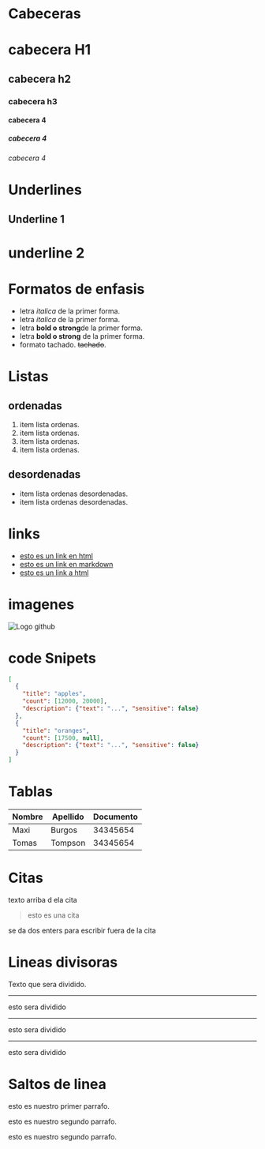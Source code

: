 # Cabeceras
# cabecera H1
## cabecera h2 
### cabecera h3 
#### cabecera 4
##### cabecera 4
###### cabecera 4


# Underlines
Underline 1
------
underline 2
=====
# Formatos de enfasis 
- letra *italica* de la primer forma.
- letra _italica_ de la primer forma.
- letra **bold o strong**de la primer forma.
- letra __bold o strong__ de la primer forma.
- formato tachado. ~~tachado~~.

# Listas
## ordenadas
1. item lista ordenas.
2. item lista ordenas.
3. item lista ordenas.
4. item lista ordenas.

## desordenadas

- item lista ordenas desordenadas.
- item lista ordenas desordenadas.

# links 
 - <a href="http://www.google.com">esto es un link en html</a>
 - [esto es un link en markdown](http://www.google.com) 
 - [esto es un link a html](index.html) 
 
 # imagenes
 ![Logo github](https://w7.pngwing.com/pngs/914/758/png-transparent-github-social-media-computer-icons-logo-android-github-logo-computer-wallpaper-banner.png)

 # code Snipets
```JSON
[
  {
    "title": "apples",
    "count": [12000, 20000],
    "description": {"text": "...", "sensitive": false}
  },
  {
    "title": "oranges",
    "count": [17500, null],
    "description": {"text": "...", "sensitive": false}
  }
]
```

# Tablas

|Nombre |Apellido | Documento |
|------ | ------- | --------- |
|Maxi   | Burgos  | 34345654  |
|Tomas  | Tompson | 34345654  |

# Citas
texto arriba d ela cita
>esto es una cita

se da dos enters para escribir fuera de la cita

# Lineas divisoras
Texto que sera dividido.

---
esto sera dividido

***
esto sera dividido

___
esto sera dividido

# Saltos de linea
esto es nuestro primer parrafo.

esto es nuestro segundo parrafo.

esto es nuestro segundo parrafo.
